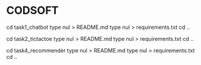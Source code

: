 # CODSOFT
cd task1_chatbot
type nul > README.md
type nul > requirements.txt
cd ..

cd task2_tictactoe
type nul > README.md
type nul > requirements.txt
cd ..

cd task4_recommender
type nul > README.md
type nul > requirements.txt
cd ..
